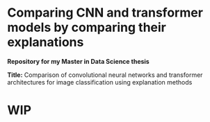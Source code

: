 # Comparing CNN and transformer models by comparing their explanations

**Repository for my Master in Data Science thesis**

**Title:** Comparison of convolutional neural networks and transformer architectures for image classification using explanation methods

# WIP
